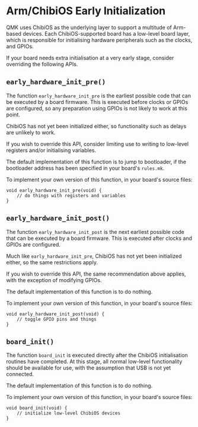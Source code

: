 # Arm/ChibiOS Early Initialization

QMK uses ChibiOS as the underlying layer to support a multitude of Arm-based devices. Each ChibiOS-supported board has a low-level board layer, which is responsible for initialising hardware peripherals such as the clocks, and GPIOs.

If your board needs extra initialisation at a very early stage, consider overriding the following APIs.

## `early_hardware_init_pre()`

The function `early_hardware_init_pre` is the earliest possible code that can be executed by a board firmware. This is executed before clocks or GPIOs are configured, so any preparation using GPIOs is not likely to work at this point.

ChibiOS has not yet been initialized either, so functionality such as delays are unlikely to work.

If you wish to override this API, consider limiting use to writing to low-level registers and/or initialising variables.

The default implementation of this function is to jump to bootloader, if the bootloader address has been specified in your board's `rules.mk`.

To implement your own version of this function, in your board's source files:

    void early_hardware_init_pre(void) {
        // do things with registers and variables
    }

## `early_hardware_init_post()`

The function `early_hardware_init_post` is the next earliest possible code that can be executed by a board firmware. This is executed after clocks and GPIOs are configured.

Much like `early_hardware_init_pre`, ChibiOS has not yet been initialized either, so the same restrictions apply.

If you wish to override this API, the same recommendation above applies, with the exception of modifying GPIOs.

The default implementation of this function is to do nothing.

To implement your own version of this function, in your board's source files:

    void early_hardware_init_post(void) {
        // toggle GPIO pins and things
    }

## `board_init()`

The function `board_init` is executed directly after the ChibiOS initialisation routines have completed. At this stage, all normal low-level functionality should be available for use, with the assumption that USB is not yet connected.

The default implementation of this function is to do nothing.

To implement your own version of this function, in your board's source files:

    void board_init(void) {
        // initialize low-level ChibiOS devices
    }
